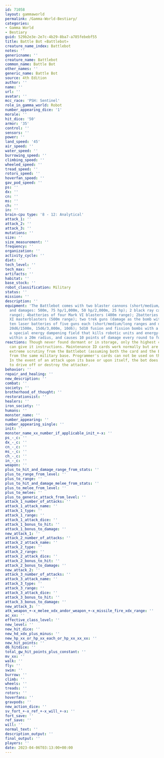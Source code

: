 ```yaml
---
id: 71058
layout: gammaworld
permalink: /Gamma-World-Bestiary/
categories:
- Gamma World
- Bestiary
guid: 529b2e3e-2e7c-4b29-8ba7-a785febebf55
title: Battle Bot «Battlebot»
creature_name_index: Battlebot
notes: ''
genericname: ''
creature_name: Battlebot
common_name: Battle Bot
other_names: ''
generic_name: Battle Bot
source: 4th Edition
author: ''
name: ''
url: ''
avatar: ''
mcc_race: 'PSH: Sentinel'
role_in_gamma_world: Robot
number_appearing_dice: '1'
morale: ''
hit_dice: '50'
armor: '35'
control: ''
sensors: ''
power: ''
land_speed: '45'
air_speed: ''
water_speed: ''
burrowing_speed: ''
climbing_speed: ''
wheeled_speed: ''
tread_speed: ''
rotors_speed: ''
hoverfan_speed: ''
gav_pod_speed: ''
ps: ''
dx: ''
cn: ''
ms: ''
ch: ''
in: ''
brain-cpu type: '8 - 12: Analytical'
attack_1: ''
attack_2: ''
attack_3: ''
mutations: ''
size: ''
size_measurement: ''
frequency: ''
organization: ''
activity_cycle: ''
diet: ''
tech_level: ''
tech_max: ''
artifacts: ''
habitat: ''
base_stock: ''
robot_classification: Military
status: ''
mission: ''
description: ''
equipment: 'The Battlebot comes with two blaster cannons (short/medium/long ranges
  and damages: 500m, 75 hp/1,000m, 50 hp/2,000m, 25 hp); 2 black ray cannons (300m
  range); 4batteries of four Mark VI blasters (400m range); 2batteries of four Mark
  XI masterblasters (500m range); two trek guns (damage as the bomb with a 200m range);
  ten laser batteries of five guns each (short/medium/long ranges and dam ages: 750m,
  20d6/1500m, 15d6/3,000m, 10d6); 5d10 fusion and fission bombs with a 3,000m launcher;
  a special energy dampening field that kills robotic units and energy-using devices
  within a 20m radius, and causes 10 points of damage every round to force fields.'
reactions: Though never found dormant or in storage, only the highest command I card
  can give it instructions. Maintenance ID cards work normally but are subject to
  extreme scrutiny from the Battlebot (assuming both the card and the Battlebot are
  from the same military base. Programmer's cards can not be used on the machine.
  In the event of an attack upon its base or upon itself, the bot does what it must
  to drive off or destroy the attacker.
behavior: ''
repair_and_healing: ''
new_description: ''
combat: ''
society: ''
brotherhood_of_thought: ''
restorationsist: ''
healers: ''
iron_society: ''
humans: ''
monster_name: ''
number_appearing: ''
number_appearing_single: ''
init: ''
monster_name_xx_number_if_applicable_init_+-x: ''
ps_-_c: ''
dx_-_c: ''
cn_-_c: ''
ms_-_c: ''
ch_-_c: ''
in_-_c: ''
weapon: ''
plus_to_hit_and_damage_range_from_stats: ''
plus_to_range_from_level: ''
plus_to_range: ''
plus_to_hit_and_damage_melee_from_stats: ''
plus_to_melee_from_level: ''
plus_to_melee: ''
plus_to_generic_attack_from_level: ''
attack_1_number_of_attacks: ''
attack_1_attack_name: ''
attack_1_type: ''
attack_1_range: ''
attack_1_attack_dice: ''
attack_1_bonus_to_hit: ''
attack_1_bonus_to_damage: ''
new_attack_1: ''
attack_2_number_of_attacks: ''
attack_2_attack_name: ''
attack_2_type: ''
attack_2_range: ''
attack_2_attack_dice: ''
attack_2_bonus_to_hit: ''
attack_2_bonus_to_damage: ''
new_attack_2: ''
attack_3_number_of_attacks: ''
attack_3_attack_name: ''
attack_3_type: ''
attack_3_range: ''
attack_3_attack_dice: ''
attack_3_bonus_to_hit: ''
attack_3_bonus_to_damage: ''
new_attack_3: ''
atk_weapon_+-x_melee_xdx_andor_weapon_+-x_missile_fire_xdx_range: ''
ac_xx: ''
effective_class_level: ''
new_level: ''
new_hit_dice: ''
new_hd_xdx_plus_minus: ''
new_hp_xx_or_hp_xx_each_or_hp_xx_xx_xx: ''
new_hit_points: ''
d6_hitdice: ''
total_gw_hit_points_plus_constant: ''
mv_xx: ''
walk: ''
fly: ''
swim: ''
burrow: ''
climb: ''
wheels: ''
treads: ''
rotors: ''
hoverfans: ''
gravpods: ''
new_action_dice: ''
sv_fort_+-x_ref_+-x_will_+-x: ''
fort_save: ''
ref_save: ''
will: ''
normal_text: ''
description_output: ''
final_output: ''
players: ''
date: 2023-04-06T03:13:00+00:00
---
```

</br>